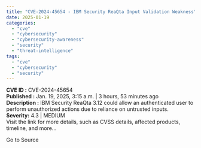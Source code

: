 ```yaml
---
title: "CVE-2024-45654 - IBM Security ReaQta Input Validation Weakness"
date: 2025-01-19
categories: 
  - "cve"
  - "cybersecurity"
  - "cybersecurity-awareness"
  - "security"
  - "threat-intelligence"
tags: 
  - "cve"
  - "cybersecurity"
  - "security"
---
```


**CVE ID :** CVE-2024-45654  
**Published :** Jan. 19, 2025, 3:15 a.m. | 3 hours, 53 minutes ago  
**Description :** IBM Security ReaQta 3.12 could allow an authenticated user to perform unauthorized actions due to reliance on untrusted inputs.  
**Severity:** 4.3 | MEDIUM  
Visit the link for more details, such as CVSS details, affected products, timeline, and more...

Go to Source
